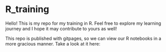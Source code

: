 # R_training

Hello! This is my repo for my training in R. Feel free to explore my learning journey and I hope it may contribute to yours as well!

This repo is published with gitpages, so we can view our R notebooks in a more gracious manner. Take a look at it here: <link rel="link" href="https://brbergamo.github.io/R_training/">
